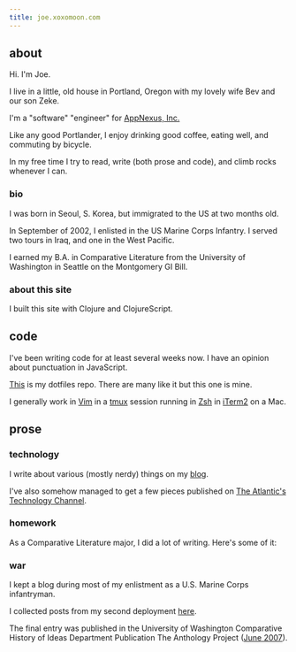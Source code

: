 ```yaml
---
title: joe.xoxomoon.com
---
```


## about

Hi. I'm Joe.

I live in a little, old house in Portland, Oregon with my lovely wife Bev and our son Zeke.

I'm a "software" "engineer" for [AppNexus, Inc.](http://www.appnexus.com/)

Like any good Portlander, I enjoy drinking good coffee, eating well, and commuting by bicycle.

In my free time I try to read, write (both prose and code), and climb rocks whenever I can.

### bio

I was born in Seoul, S. Korea, but immigrated to the US at two months old.

In September of 2002, I enlisted in the US Marine Corps Infantry. I served two tours in Iraq, and one in the West Pacific.

I earned my B.A. in Comparative Literature from the University of Washington in Seattle on the Montgomery GI Bill.

### about this site

I built this site with Clojure and ClojureScript.

## code

I've been writing code for at least several weeks now. I have an opinion about punctuation in JavaScript.

[This](https://github.com/joebadmo/dotfiles) is my dotfiles repo. There are many like it but this one is mine.

I generally work in [Vim](http://www.vim.org/) in a [tmux](http://tmux.sourceforge.net/) session running in [Zsh](http://www.zsh.org/) in [iTerm2](http://www.iterm2.com/#/section/home) on a Mac.

## prose

### technology

I write about various (mostly nerdy) things on my [blog](/blog).

I've also somehow managed to get a few pieces published on [The Atlantic's Technology Channel](http://www.theatlantic.com/joe-moon/).

### homework

As a Comparative Literature major, I did a lot of writing. Here's some of it:

<section name="homework-list"></section>

### war

I kept a blog during most of my enlistment as a U.S. Marine Corps infantryman.

I collected posts from my second deployment [here](http://servicerecordbook.com).

The final entry was published in the University of Washington Comparative History of Ideas Department Publication The Anthology Project ([June 2007](https://depts.washington.edu/chid/The_Anthology_Project/2007/)).

